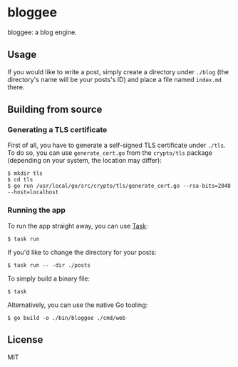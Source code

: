 # bloggee

bloggee: a blog engine.

## Usage

If you would like to write a post, simply create a directory under `./blog` (the directory's name will be your posts's ID) and place a file named `index.md` there.

## Building from source

### Generating a TLS certificate

First of all, you have to generate a self-signed TLS certificate under `./tls`. To do so, you can use `generate_cert.go` from the `crypto/tls` package (depending on your system, the location may differ):

```
$ mkdir tls
$ cd tls
$ go run /usr/local/go/src/crypto/tls/generate_cert.go --rsa-bits=2048 --host=localhost
```

### Running the app

To run the app straight away, you can use [Task](https://taskfile.dev/):

```
$ task run
```

If you'd like to change the directory for your posts:

```
$ task run -- -dir ./posts
```

To simply build a binary file:

```
$ task
```

Alternatively, you can use the native Go tooling:

```
$ go build -o ./bin/bloggee ./cmd/web
```

## License

MIT
